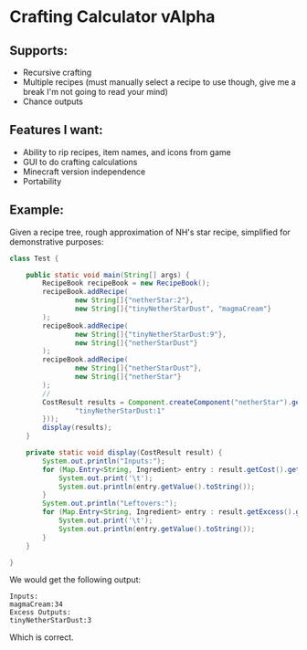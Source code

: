 # Crafting Calculator vAlpha

## Supports:

- Recursive crafting
- Multiple recipes (must manually select a recipe to use though, give me a break I'm not going to read your mind)
- Chance outputs

## Features I want:

- Ability to rip recipes, item names, and icons from game
- GUI to do crafting calculations
- Minecraft version independence
- Portability

## Example:

Given a recipe tree, rough approximation of NH's star recipe, simplified for demonstrative purposes:

```java
class Test {

    public static void main(String[] args) {
        RecipeBook recipeBook = new RecipeBook();
        recipeBook.addRecipe(
                new String[]{"netherStar:2"},
                new String[]{"tinyNetherStarDust", "magmaCream"}
        );
        recipeBook.addRecipe(
                new String[]{"tinyNetherStarDust:9"},
                new String[]{"netherStarDust"}
        );
        recipeBook.addRecipe(
                new String[]{"netherStarDust"},
                new String[]{"netherStar"}
        );
        //
        CostResult results = Component.createComponent("netherStar").getCostOf(64, new IngredientList(new String[]{
                "tinyNetherStarDust:1"
        }));
        display(results);
    }

    private static void display(CostResult result) {
        System.out.println("Inputs:");
        for (Map.Entry<String, Ingredient> entry : result.getCost().getIterator()) {
            System.out.print('\t');
            System.out.println(entry.getValue().toString());
        }
        System.out.println("Leftovers:");
        for (Map.Entry<String, Ingredient> entry : result.getExcess().getIterator()) {
            System.out.print('\t');
            System.out.println(entry.getValue().toString());
        }
    }

}
```
We would get the following output:
```
Inputs: 
magmaCream:34
Excess Outputs: 
tinyNetherStarDust:3
```
Which is correct.
